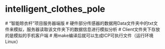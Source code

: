 # intelligent_clothes_pole
# “智能晾衣杆”项目服务器端版
# 硬件部分传感器的数据用Data文件夹中的txt文件来模拟，服务器读取该文件夹下的数据信息进行模拟分析
# Client文件夹下存放的是模拟的手机客户端
# 用make编译后就可以生成ICP可执行文件（运行环境Linux）
